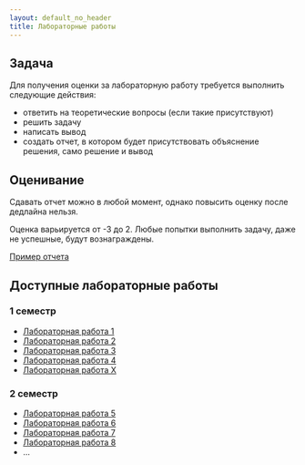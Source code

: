 ```yaml
---
layout: default_no_header
title: Лабораторные работы
---
```


## Задача

Для получения оценки за лабораторную работу требуется выполнить следующие действия:
 
- ответить на теоретические вопросы (если такие присутствуют)
- решить задачу 
- написать вывод
- создать отчет, в котором будет присутствовать объяснение решения, само решение и вывод

## Оценивание

Сдавать отчет можно в любой момент, однако повысить оценку после дедлайна нельзя. 

Оценка варьируется от -3 до 2. Любые попытки выполнить задачу, даже не успешные, будут вознаграждены.

<a class="btn-download" href="{{site.baseurl}}/resources/labs/report-example.md">Пример отчета</a>

## Доступные лабораторные работы

### 1 семестр

- [Лабораторная работа 1][lab_1]  
- [Лабораторная работа 2][lab_2]  
- [Лабораторная работа 3][lab_3]   
- [Лабораторная работа 4][lab_4]  
- [Лабораторная работа X][lab_X] 

### 2 семестр

- [Лабораторная работа 5][lab_5] 
- [Лабораторная работа 6][lab_6] 
- [Лабораторная работа 7][lab_7] 
- [Лабораторная работа 8][lab_8] 
- ...

[index]: {{site.baseurl}}/index

[lab_1]: {{site.baseurl}}/labs/lab-1
[lab_2]: {{site.baseurl}}/labs/lab-2
[lab_3]: {{site.baseurl}}/labs/lab-3
[lab_4]: {{site.baseurl}}/labs/lab-4
[lab_5]: {{site.baseurl}}/labs/lab-5
[lab_6]: {{site.baseurl}}/labs/lab-maze
[lab_7]: {{site.baseurl}}/labs/lab-7
[lab_8]: {{site.baseurl}}/labs/lab-spaceship
[lab_X]: {{site.baseurl}}/labs/lab-x